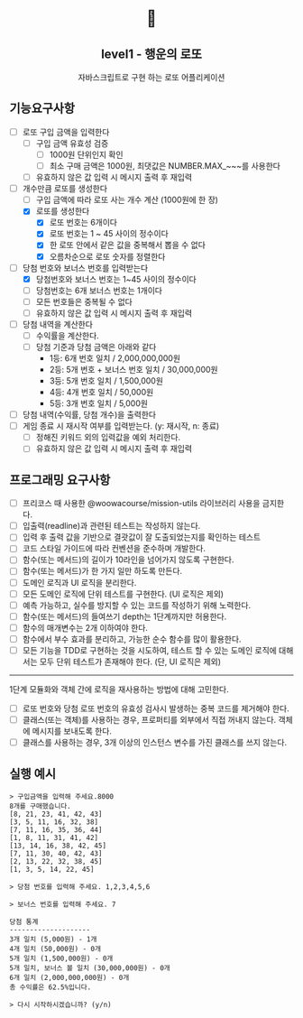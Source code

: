 <h1 align="middle">🎱</h1>
<h2 align="middle">level1 - 행운의 로또</h2>
<p align="middle">자바스크립트로 구현 하는 로또 어플리케이션</p>

## 기능요구사항
- [ ] 로또 구입 금액을 입력한다
  - [ ] 구입 금액 유효성 검증
    - [ ] 1000원 단위인지 확인
    - [ ] 최소 구매 금액은 1000원, 최댓값은 NUMBER.MAX_~~~를 사용한다
  - [ ] 유효하지 않은 값 입력 시 메시지 출력 후 재입력
- [ ] 개수만큼 로또를 생성한다
  - [ ] 구입 금액에 따라 로또 사는 개수 계산 (1000원에 한 장)
  - [x] 로또를 생성한다
    - [x] 로또 번호는 6개이다
    - [x] 로또 번호는 1 ~ 45 사이의 정수이다
    - [x] 한 로또 안에서 같은 값을 중복해서 뽑을 수 없다
    - [x] 오름차순으로 로또 숫자를 정렬한다
- [ ] 당첨 번호와 보너스 번호를 입력받는다
  - [x] 당첨번호와 보너스 번호는 1~45 사이의 정수이다
  - [ ] 당첨번호는 6개 보너스 번호는 1개이다
  - [ ] 모든 번호들은 중복될 수 없다
  - [ ] 유효하지 않은 값 입력 시 메시지 출력 후 재입력
- [ ] 당첨 내역을 계산한다
  - [ ] 수익률을 계산한다.
  - [ ] 당첨 기준과 당첨 금액은 아래와 같다
    - 1등: 6개 번호 일치 / 2,000,000,000원
    - 2등: 5개 번호 + 보너스 번호 일치 / 30,000,000원
    - 3등: 5개 번호 일치 / 1,500,000원
    - 4등: 4개 번호 일치 / 50,000원
    - 5등: 3개 번호 일치 / 5,000원
- [ ] 당첨 내역(수익률, 당첨 개수)을 출력한다
- [ ] 게임 종료 시 재시작 여부를 입력받는다. (y: 재시작, n: 종료)
  - [ ] 정해진 키워드 외의 입력값을 예외 처리한다.
  - [ ] 유효하지 않은 값 입력 시 메시지 출력 후 재입력

## 프로그래밍 요구사항
- [ ] 프리코스 때 사용한 @woowacourse/mission-utils 라이브러리 사용을 금지한다.
- [ ] 입출력(readline)과 관련된 테스트는 작성하지 않는다.
- [ ] 입력 후 출력 값을 기반으로 결괏값이 잘 도출되었는지를 확인하는 테스트
- [ ] 코드 스타일 가이드에 따라 컨벤션을 준수하며 개발한다.
- [ ] 함수(또는 메서드)의 길이가 10라인을 넘어가지 않도록 구현한다.
- [ ] 함수(또는 메서드)가 한 가지 일만 하도록 만든다.
- [ ] 도메인 로직과 UI 로직을 분리한다.
- [ ] 모든 도메인 로직에 단위 테스트를 구현한다. (UI 로직은 제외)
- [ ] 예측 가능하고, 실수를 방지할 수 있는 코드를 작성하기 위해 노력한다.
- [ ] 함수(또는 메서드)의 들여쓰기 depth는 1단계까지만 허용한다.
- [ ] 함수의 매개변수는 2개 이하여야 한다.
- [ ] 함수에서 부수 효과를 분리하고, 가능한 순수 함수를 많이 활용한다.
- [ ] 모든 기능을 TDD로 구현하는 것을 시도하여, 테스트 할 수 있는 도메인 로직에 대해서는 모두 단위 테스트가 존재해야 한다. (단, UI 로직은 제외)

---

1단계
모듈화와 객체 간에 로직을 재사용하는 방법에 대해 고민한다.

- [ ] 로또 번호와 당첨 로또 번호의 유효성 검사시 발생하는 중복 코드를 제거해야 한다.
- [ ] 클래스(또는 객체)를 사용하는 경우, 프로퍼티를 외부에서 직접 꺼내지 않는다. 객체에 메시지를 보내도록 한다.
- [ ] 클래스를 사용하는 경우, 3개 이상의 인스턴스 변수를 가진 클래스를 쓰지 않는다.

## 실행 예시
``` 
> 구입금액을 입력해 주세요.8000
8개를 구매했습니다.
[8, 21, 23, 41, 42, 43] 
[3, 5, 11, 16, 32, 38] 
[7, 11, 16, 35, 36, 44] 
[1, 8, 11, 31, 41, 42] 
[13, 14, 16, 38, 42, 45] 
[7, 11, 30, 40, 42, 43] 
[2, 13, 22, 32, 38, 45] 
[1, 3, 5, 14, 22, 45]

> 당첨 번호를 입력해 주세요. 1,2,3,4,5,6

> 보너스 번호를 입력해 주세요. 7

당첨 통계
--------------------
3개 일치 (5,000원) - 1개
4개 일치 (50,000원) - 0개
5개 일치 (1,500,000원) - 0개
5개 일치, 보너스 볼 일치 (30,000,000원) - 0개
6개 일치 (2,000,000,000원) - 0개
총 수익률은 62.5%입니다.

> 다시 시작하시겠습니까? (y/n) 

```